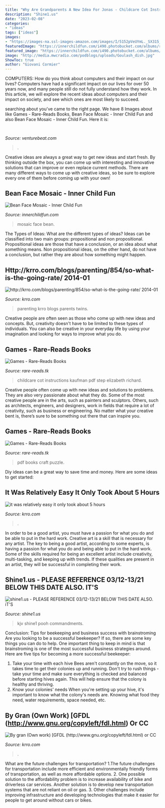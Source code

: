 ```yaml
---
title: "Why Are Grandparents A New Idea For Jonas - Childcare Cot Instructions Kaufman Pdf Step Elizabeth Richard"
description: "Shine1.us"
date: "2023-02-08"
categories:
- "ideas"
tags: ["ideas"]
images:
- "https://images-na.ssl-images-amazon.com/images/I/5152pVeUYmL._SX315_BO1,204,203,200_.jpg"
featuredImage: "https://innerchildfun.com/i490.photobucket.com/albums/rr264/vdeneen/beanfacemosaic.jpg"
featured_image: "https://innerchildfun.com/i490.photobucket.com/albums/rr264/vdeneen/beanfacemosaic.jpg"
image: "http://media.mwcradio.com/podblogs/uploads/Goulash_dish.jpg"
ShowToc: true
author: "Giovani Cormier"
---
```



COMPUTERS: How do you think about computers and their impact on our lives?
Computers have had a significant impact on our lives for over 50 years now, and many people still do not fully understand how they work. In this article, we will explore the recent ideas about computers and their impact on society, and see which ones are most likely to succeed.

	

		
searching about  you've came to the right page. We have 8 Images about  like Games - Rare-Reads Books, Bean Face Mosaic - Inner Child Fun and also Bean Face Mosaic - Inner Child Fun. Here it is:
		
    
## 

<img loading=lazy src="https://venturebeat.com/wp-content/uploads/2018/09/New_Smart-compose-2560x1440_1.gif?w=640" onerror="this.onerror=null;this.src='https://tse2.mm.bing.net/th?id=OIP.xmieomZI5r8e70MpSisDwAHaEK&amp;pid=15.1';" alt="">

_Source: venturebeat.com_

>. 

	

Creative ideas are always a great way to get new ideas and start fresh. By thinking outside the box, you can come up with interesting and innovative solutions that can improve or even replace current methods. There are many different ways to come up with creative ideas, so be sure to explore every one of them before coming up with your own!

    
## Bean Face Mosaic - Inner Child Fun

<img loading=lazy src="https://innerchildfun.com/i490.photobucket.com/albums/rr264/vdeneen/beanfacemosaic.jpg" onerror="this.onerror=null;this.src='https://tse1.mm.bing.net/th?id=OIP.a0IFN1nGNmQ6uvuU3y7xGAHaF7&amp;pid=15.1';" alt="Bean Face Mosaic - Inner Child Fun">

_Source: innerchildfun.com_

>mosaic face bean. 

	

The Types of Ideas: What are the different types of ideas?
Ideas can be classified into two main groups: propositional and non propositional. Propositional ideas are those that have a conclusion, or an idea about what something means. Non propositional ideas, on the other hand, do not have a conclusion, but rather they are about how something might happen.

    
## Http://krro.com/blogs/parenting/854/so-what-is-the-going-rate/ 2014-01

<img loading=lazy src="http://media.mwcradio.com/podblogs/uploads/Twins Caravan 2014 (23).JPG" onerror="this.onerror=null;this.src='https://tse3.mm.bing.net/th?id=OIP.wKU-bGa6dj4mTPLDCHBVxQHaFj&amp;pid=15.1';" alt="http://krro.com/blogs/parenting/854/so-what-is-the-going-rate/ 2014-01">

_Source: krro.com_

>parenting krro blogs parents twins. 

	

Creative people are often seen as those who come up with new ideas and concepts. But, creativity doesn't have to be limited to these types of individuals. You can also be creative in your everyday life by using your imagination and looking for ways to improve what you do.

    
## Games - Rare-Reads Books

<img loading=lazy src="https://images-na.ssl-images-amazon.com/images/I/51tqafWrkcL._SY469_BO1,204,203,200_.jpg" onerror="this.onerror=null;this.src='https://tse3.mm.bing.net/th?id=OIP.0nfpydBKZZIismza0j7acwHaG-&amp;pid=15.1';" alt="Games - Rare-Reads Books">

_Source: rare-reads.tk_

>childcare cot instructions kaufman pdf step elizabeth richard. 

	

Creative people often come up with new ideas and solutions to problems. They are also very passionate about what they do. Some of the most creative people are in the arts, such as painters and sculptors. Others, such as architects, engineers, and designers, work in fields that require a lot of creativity, such as business or engineering. No matter what your creative bent is, there’s sure to be something out there that can inspire you.

    
## Games - Rare-Reads Books

<img loading=lazy src="https://images-na.ssl-images-amazon.com/images/I/5152pVeUYmL._SX315_BO1,204,203,200_.jpg" onerror="this.onerror=null;this.src='https://tse3.mm.bing.net/th?id=OIP.uOKs1G5OnUeVsQo_epe5EwAAAA&amp;pid=15.1';" alt="Games - Rare-Reads Books">

_Source: rare-reads.tk_

>pdf books craft puzzle. 

	

Diy ideas can be a great way to save time and money. Here are some ideas to get started: 

    
## It Was Relatively Easy It Only Took About 5 Hours

<img loading=lazy src="http://media.mwcradio.com/podblogs/uploads/playground.JPG" onerror="this.onerror=null;this.src='https://tse2.mm.bing.net/th?id=OIP.tDOgGMStWvCthdmvtpxQlgHaFj&amp;pid=15.1';" alt="it was relatively easy it only took about 5 hours">

_Source: krro.com_

>. 

	

In order to be a good artist, you must have a passion for what you do and be able to put in the hard work.
Creative art is a skill that is necessary for any artist. The key to being a good artist, according to some experts, is having a passion for what you do and being able to put in the hard work. Some of the skills required for being an excellent artist include creativity, multi-tasking, and keeping up with trends. If these qualities are present in an artist, they will be successful in completing their work.

    
## Shine1.us - PLEASE REFERENCE 03/12-13/21 BELOW THIS DATE ALSO. IT&#039;S

<img loading=lazy src="http://shine1.us/yahoo_site_admin/assets/images/small_peace_dove.21160023_std.png" onerror="this.onerror=null;this.src='https://tse2.mm.bing.net/th?id=OIP.hcb0kviGiruDldPILui_zAAAAA&amp;pid=15.1';" alt="shine1.us - PLEASE REFERENCE 03/12-13/21 BELOW THIS DATE ALSO. iT&#039;S">

_Source: shine1.us_

>kjv shine1 pooh commandments. 

	

Conclusion: Tips for beekeeping and business success with brainstroming
Are you looking to be a successful beekeeper? If so, there are some key things you can do to help. One important thing to keep in mind is that brainstroming is one of the most successful business strategies around. Here are five tips for becoming a more successful beekeeper:

1. Take your time with each hive
Bees aren't constantly on the move, so it takes time to get their colonies up and running. Don't try to rush things - take your time and make sure everything is checked and balanced before starting hives again. This will help ensure that the colony is healthy and thriving.
2. Know your colonies' needs
When you're setting up your hive, it's important to know what the colony's needs are. Knowing what food they need, water requirements, space needed, etc.

    
## By Gran (Own Work) [GFDL (http://www.gnu.org/copyleft/fdl.html) Or CC

<img loading=lazy src="http://media.mwcradio.com/podblogs/uploads/Goulash_dish.jpg" onerror="this.onerror=null;this.src='https://tse4.mm.bing.net/th?id=OIP.tbTjWglXEPg_fJQvx8IN_QHaFj&amp;pid=15.1';" alt="By gran (Own work) [GFDL (http://www.gnu.org/copyleft/fdl.html) or CC">

_Source: krro.com_

>. 

	

What are the future challenges for transportation?
1.The future challenges for transportation include more efficient and environmentally friendly forms of transportation, as well as more affordable options. 
2. One possible solution to the affordability problem is to increase availability of bike and driverless car services. Another solution is to develop new transportation systems that are not reliant on oil or gas. 
3. Other challenges include improving infrastructure and developing technologies that make it easier for people to get around without cars or bikes.

